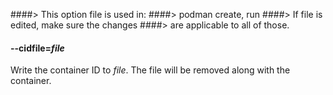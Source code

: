 ####> This option file is used in:
####> podman create, run
####> If file is edited, make sure the changes
####> are applicable to all of those.

#### **--cidfile**=_file_

Write the container ID to _file_. The file will be removed along with the container.
